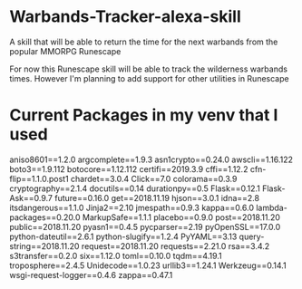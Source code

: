# Warbands-Tracker-alexa-skill
A skill that will be able to return the time for the next warbands from the popular MMORPG Runescape

For now this Runescape skill will be able to track the wilderness warbands times. However I'm planning to add support for other utilities in Runescape



# Current Packages in my venv that I used
aniso8601==1.2.0
argcomplete==1.9.3
asn1crypto==0.24.0
awscli==1.16.122
boto3==1.9.112
botocore==1.12.112
certifi==2019.3.9
cffi==1.12.2
cfn-flip==1.1.0.post1
chardet==3.0.4
Click==7.0
colorama==0.3.9
cryptography==2.1.4
docutils==0.14
durationpy==0.5
Flask==0.12.1
Flask-Ask==0.9.7
future==0.16.0
get==2018.11.19
hjson==3.0.1
idna==2.8
itsdangerous==1.1.0
Jinja2==2.10
jmespath==0.9.3
kappa==0.6.0
lambda-packages==0.20.0
MarkupSafe==1.1.1
placebo==0.9.0
post==2018.11.20
public==2018.11.20
pyasn1==0.4.5
pycparser==2.19
pyOpenSSL==17.0.0
python-dateutil==2.6.1
python-slugify==1.2.4
PyYAML==3.13
query-string==2018.11.20
request==2018.11.20
requests==2.21.0
rsa==3.4.2
s3transfer==0.2.0
six==1.12.0
toml==0.10.0
tqdm==4.19.1
troposphere==2.4.5
Unidecode==1.0.23
urllib3==1.24.1
Werkzeug==0.14.1
wsgi-request-logger==0.4.6
zappa==0.47.1
